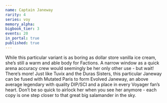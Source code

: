 ```yaml
---
name: Captain Janeway
rarity: 4
series: voy
memory_alpha:
bigbook_tier: 3
events: 20
in_portal: true
published: true
---
```


While this particular variant is as boring as dollar store vanilla ice cream, she’s still a warm and able body for Factions. A narrow window as a quick arena accuracy crew would seemingly be her only other use - but wait! There’s more! Just like Tuvix and the Duras Sisters, this particular Janeway can be fused with Mutated Paris to form Evolved Janeway, an above average legendary with quality DIP/SCI and a place in every Voyager fan’s heart. Don’t be so quick to airlock her when you see her anymore - each copy is one step closer to that great big salamander in the sky.
